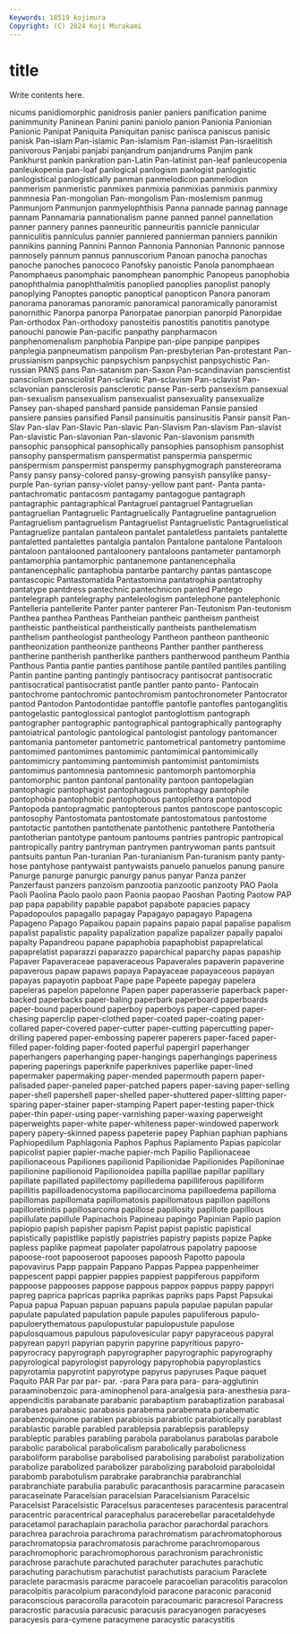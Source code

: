 ```yaml
---
Keywords: 18519 kojimura
Copyright: (C) 2024 Koji Murakami
---
```


# title

Write contents here.



nicums panidiomorphic panidrosis panier
paniers panification panime panimmunity Paninean Panini panini paniolo panion Panionia
Panionian Panionic Panipat Paniquita Paniquitan panisc panisca paniscus panisic panisk
Pan-islam Pan-islamic Pan-islamism Pan-islamist Pan-israelitish panivorous Panjabi panjabi panjandrum panjandrums
Panjim pank Pankhurst pankin pankration pan-Latin Pan-latinist pan-leaf panleucopenia panleukopenia
pan-loaf panlogical panlogism panlogist panlogistic panlogistical panlogistically panman panmelodicon panmelodion
panmerism panmeristic panmixes panmixia panmixias panmixis panmixy panmnesia Pan-mongolian Pan-mongolism
Pan-moslemism panmug Panmunjom Panmunjon panmyelophthisis Panna pannade pannag pannage pannam
Pannamaria pannationalism panne panned pannel pannellation panner pannery pannes panneuritic
panneuritis pannicle pannicular panniculitis panniculus pannier panniered pannierman panniers pannikin
pannikins panning Pannini Pannon Pannonia Pannonian Pannonic pannose pannosely pannum
pannus pannuscorium Panoan panocha panochas panoche panoches panococo Panofsky panoistic
Panola panomphaean Panomphaeus panomphaic panomphean panomphic Panopeus panophobia panophthalmia panophthalmitis
panoplied panoplies panoplist panoply panoplying Panoptes panoptic panoptical panopticon Panora
panoram panorama panoramas panoramic panoramical panoramically panoramist panornithic Panorpa panorpa
Panorpatae panorpian panorpid Panorpidae Pan-orthodox Pan-orthodoxy panosteitis panostitis panotitis panotype
panouchi panowie Pan-pacific panpathy panpharmacon panphenomenalism panphobia Panpipe pan-pipe panpipe
panpipes panplegia panpneumatism panpolism Pan-presbyterian Pan-protestant Pan-prussianism panpsychic panpsychism panpsychist
panpsychistic Pan-russian PANS pans Pan-satanism pan-Saxon Pan-scandinavian panscientist pansciolism pansciolist
Pan-sclavic Pan-sclavism Pan-sclavist Pan-sclavonian pansclerosis pansclerotic panse Pan-serb pansexism pansexual
pan-sexualism pansexualism pansexualist pansexuality pansexualize Pansey pan-shaped panshard panside pansideman
Pansie pansied pansiere pansies pansified Pansil pansinuitis pansinusitis Pansir pansit
Pan-Slav Pan-slav Pan-Slavic Pan-slavic Pan-Slavism Pan-slavism Pan-slavist Pan-slavistic Pan-slavonian Pan-slavonic
Pan-slavonism pansmith pansophic pansophical pansophically pansophies pansophism pansophist pansophy panspermatism
panspermatist panspermia panspermic panspermism panspermist panspermy pansphygmograph panstereorama Pansy pansy
pansy-colored pansy-growing pansyish pansylike pansy-purple Pan-syrian pansy-violet pansy-yellow pant pant-
Panta panta- pantachromatic pantacosm pantagamy pantagogue pantagraph pantagraphic pantagraphical Pantagruel
pantagruel Pantagruelian pantagruelian Pantagruelic Pantagruelically Pantagrueline pantagruelion Pantagruelism pantagruelism Pantagruelist
Pantagruelistic Pantagruelistical Pantagruelize pantalan pantaleon pantalet pantaletless pantalets pantalette pantaletted
pantalettes pantalgia pantalon Pantalone pantalone Pantaloon pantaloon pantalooned pantaloonery pantaloons
pantameter pantamorph pantamorphia pantamorphic pantanemone pantanencephalia pantanencephalic pantaphobia pantarbe pantarchy
pantas pantascope pantascopic Pantastomatida Pantastomina pantatrophia pantatrophy pantatype pantdress pantechnic
pantechnicon panted Pantego pantelegraph pantelegraphy panteleologism pantelephone pantelephonic Pantelleria pantellerite
Panter panter panterer Pan-Teutonism Pan-teutonism Panthea panthea Pantheas Pantheian pantheic
pantheism pantheist pantheistic pantheistical pantheistically pantheists panthelematism panthelism pantheologist pantheology
Pantheon pantheon pantheonic pantheonization pantheonize pantheons Panther panther pantheress pantherine
pantherish pantherlike panthers pantherwood pantheum Panthia Panthous Pantia pantie panties
pantihose pantile pantiled pantiles pantiling Pantin pantine panting pantingly pantisocracy
pantisocrat pantisocratic pantisocratical pantisocratist pantle pantler panto panto- Pantocain pantochrome
pantochromic pantochromism pantochronometer Pantocrator pantod Pantodon Pantodontidae pantoffle pantofle pantofles
pantoganglitis pantogelastic pantoglossical pantoglot pantoglottism pantograph pantographer pantographic pantographical pantographically
pantography pantoiatrical pantologic pantological pantologist pantology pantomancer pantomania pantometer pantometric
pantometrical pantometry pantomime pantomimed pantomimes pantomimic pantomimical pantomimically pantomimicry pantomiming
pantomimish pantomimist pantomimists pantomimus pantomnesia pantomnesic pantomorph pantomorphia pantomorphic panton
pantonal pantonality pantoon pantopelagian pantophagic pantophagist pantophagous pantophagy pantophile pantophobia
pantophobic pantophobous pantoplethora pantopod Pantopoda pantopragmatic pantopterous pantos pantoscope pantoscopic
pantosophy Pantostomata pantostomate pantostomatous pantostome pantotactic pantothen pantothenate pantothenic pantothere
Pantotheria pantotherian pantotype pantoum pantoums pantries pantropic pantropical pantropically pantry
pantryman pantrymen pantrywoman pants pantsuit pantsuits pantun Pan-turanian Pan-turanianism Pan-turanism
panty panty-hose pantyhose pantywaist pantywaists panuelo panuelos panung panure Panurge
panurge panurgic panurgy panus panyar Panza panzer Panzerfaust panzers panzoism
panzootia panzootic panzooty PAO Paola Paoli Paolina Paolo paolo paon
Paonia paopao Paoshan Paoting Paotow PAP pap papa papability papable
papabot papabote papacies papacy Papadopoulos papagallo papagay Papagayo papagayo Papagena
Papageno Papago Papaikou papain papains papaio papal papalise papalism papalist
papalistic papality papalization papalize papalizer papally papaloi papalty Papandreou papane
papaphobia papaphobist papaprelatical papaprelatist paparazzi paparazzo paparchical paparchy papas papaship
Papaver Papaveraceae papaveraceous Papaverales papaverin papaverine papaverous papaw papaws papaya
Papayaceae papayaceous papayan papayas papayotin papboat Pape pape Papeete papegay
papelera papeleras papelon papelonne Papen paper paperasserie paperback paper-backed paperbacks
paper-baling paperbark paperboard paperboards paper-bound paperbound paperboy paperboys paper-capped paper-chasing
paperclip paper-clothed paper-coated paper-coating paper-collared paper-covered paper-cutter paper-cutting papercutting paper-drilling
papered paper-embossing paperer paperers paper-faced paper-filled paper-folding paper-footed paperful papergirl
paperhanger paperhangers paperhanging paper-hangings paperhangings paperiness papering paperings paperknife paperknives
paperlike paper-lined papermaker papermaking paper-mended papermouth papern paper-palisaded paper-paneled paper-patched
papers paper-saving paper-selling paper-shell papershell paper-shelled paper-shuttered paper-slitting paper-sparing paper-stainer
paper-stamping Papert paper-testing paper-thick paper-thin paper-using paper-varnishing paper-waxing paperweight paperweights
paper-white paper-whiteness paper-windowed paperwork papery papery-skinned papess papeterie papey Paphian
paphian paphians Paphiopedilum Paphlagonia Paphos Paphus Papiamento Papias papicolar papicolist
papier papier-mache papier-mch Papilio Papilionaceae papilionaceous Papiliones papilionid Papilionidae Papilionides
Papilioninae papilionine papilionoid Papilionoidea papilla papillae papillar papillary papillate papillated
papillectomy papilledema papilliferous papilliform papillitis papilloadenocystoma papillocarcinoma papilloedema papilloma papillomas
papillomata papillomatosis papillomatous papillon papillons papilloretinitis papillosarcoma papillose papillosity papillote
papillous papillulate papillule Papinachois Papineau papingo Papinian Papio papion papiopio
papish papisher papism Papist papist papistic papistical papistically papistlike papistly
papistries papistry papists papize Papke papless paplike papmeat papolater papolatrous
papolatry papoose papoose-root papooseroot papooses papoosh Papotto papoula papovavirus Papp
pappain Pappano Pappas Pappea pappenheimer pappescent pappi pappier pappies pappiest
pappiferous pappiform pappoose pappooses pappose pappous pappox pappus pappy pappyri
papreg paprica papricas paprika paprikas papriks paps Papst Papsukai Papua
papua Papuan papuan papuans papula papulae papulan papular papulate papulated
papulation papule papules papuliferous papulo- papuloerythematous papulopustular papulopustule papulose papulosquamous
papulous papulovesicular papyr papyraceous papyral papyrean papyri papyrian papyrin papyrine
papyritious papyro- papyrocracy papyrograph papyrographer papyrographic papyrography papyrological papyrologist papyrology
papyrophobia papyroplastics papyrotamia papyrotint papyrotype papyrus papyruses Paque paquet Paquito
PAR Par par par- par. -para Para para para- para-agglutinin
paraaminobenzoic para-aminophenol para-analgesia para-anesthesia para-appendicitis parabanate parabanic parabaptism parabaptization parabasal
parabases parabasic parabasis parabema parabemata parabematic parabenzoquinone parabien parabiosis parabiotic
parabiotically parablast parablastic parable parabled parablepsia parablepsis parablepsy parableptic parables
parabling parabola parabolanus parabolas parabole parabolic parabolical parabolicalism parabolically parabolicness
paraboliform parabolise parabolised parabolising parabolist parabolization parabolize parabolized parabolizer parabolizing
paraboloid paraboloidal parabomb parabotulism parabrake parabranchia parabranchial parabranchiate parabulia parabulic
paracanthosis paracarmine paracasein paracaseinate Paracelsian paracelsian Paracelsianism Paracelsic Paracelsist Paracelsistic
Paracelsus paracenteses paracentesis paracentral paracentric paracentrical paracephalus paracerebellar paracetaldehyde paracetamol
parachaplain paracholia parachor parachordal parachors parachrea parachroia parachroma parachromatism parachromatophorous
parachromatopsia parachromatosis parachrome parachromoparous parachromophoric parachromophorous parachronism parachronistic parachrose parachute
parachuted parachuter parachutes parachutic parachuting parachutism parachutist parachutists paracium Paraclete
paraclete paracmasis paracme paracoele paracoelian paracolitis paracolon paracolpitis paracolpium paracondyloid
paracone paraconic paraconid paraconscious paracorolla paracotoin paracoumaric paracresol Paracress paracrostic
paracusia paracusic paracusis paracyanogen paracyeses paracyesis para-cymene paracymene paracystic paracystitis
